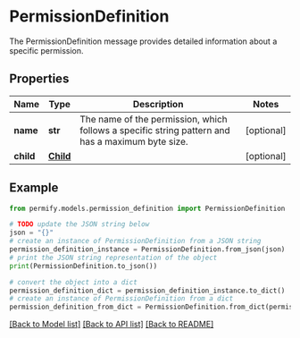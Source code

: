 # PermissionDefinition

The PermissionDefinition message provides detailed information about a specific permission.

## Properties

Name | Type | Description | Notes
------------ | ------------- | ------------- | -------------
**name** | **str** | The name of the permission, which follows a specific string pattern and has a maximum byte size. | [optional] 
**child** | [**Child**](Child.md) |  | [optional] 

## Example

```python
from permify.models.permission_definition import PermissionDefinition

# TODO update the JSON string below
json = "{}"
# create an instance of PermissionDefinition from a JSON string
permission_definition_instance = PermissionDefinition.from_json(json)
# print the JSON string representation of the object
print(PermissionDefinition.to_json())

# convert the object into a dict
permission_definition_dict = permission_definition_instance.to_dict()
# create an instance of PermissionDefinition from a dict
permission_definition_from_dict = PermissionDefinition.from_dict(permission_definition_dict)
```
[[Back to Model list]](../README.md#documentation-for-models) [[Back to API list]](../README.md#documentation-for-api-endpoints) [[Back to README]](../README.md)


